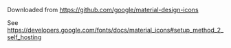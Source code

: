 Downloaded from https://github.com/google/material-design-icons

See https://developers.google.com/fonts/docs/material_icons#setup_method_2_self_hosting
